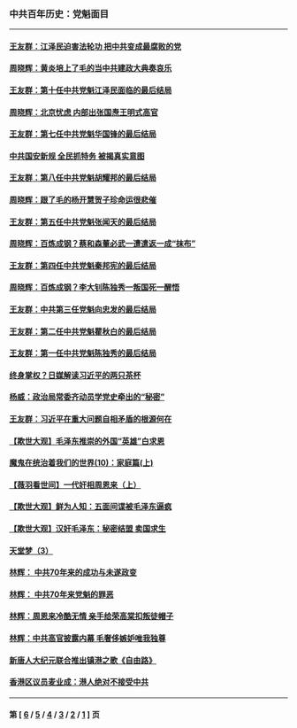 ### 中共百年历史：党魁面目
---
#### [王友群：江泽民迫害法轮功 把中共变成最腐败的党](../../pages/nf1176107/n12947347.md?05160430) 
#### [周晓辉：黄炎培上了毛的当中共建政大典奏哀乐](../../pages/nf1176107/n12942780.md?05160430) 
#### [王友群：第十任中共党魁江泽民面临的最后结局](../../pages/nf1176107/n12933748.md?05160430) 
#### [周晓辉：北京忧虑 内部出张国焘王明式高官](../../pages/nf1176107/n12931709.md?05160430) 
#### [王友群：第七任中共党魁华国锋的最后结局](../../pages/nf1176107/n12918457.md?05160430) 
#### [中共国安新规 全民抓特务 被揭真实意图](../../pages/nf1176107/n12911615.md?05160430) 
#### [王友群：第八任中共党魁胡耀邦的最后结局](../../pages/nf1176107/n12902918.md?05160430) 
#### [周晓辉：跟了毛的杨开慧贺子珍命运很悲催](../../pages/nf1176107/n12877804.md?05160430) 
#### [王友群：第五任中共党魁张闻天的最后结局](../../pages/nf1176107/n12865420.md?05160430) 
#### [周晓辉：百炼成钢？蔡和森董必武一遭遣返一成“抹布”](../../pages/nf1176107/n12854806.md?05160430) 
#### [王友群：第四任中共党魁秦邦宪的最后结局](../../pages/nf1176107/n12855290.md?05160430) 
#### [周晓辉：百炼成钢？李大钊陈独秀一叛国死一醒悟](../../pages/nf1176107/n12847981.md?05160430) 
#### [王友群：中共第三任党魁向忠发的最后结局](../../pages/nf1176107/n12840390.md?05160430) 
#### [王友群：第二任中共党魁瞿秋白的最后结局](../../pages/nf1176107/n12824710.md?05160430) 
#### [王友群：第一任中共党魁陈独秀的最后结局](../../pages/nf1176107/n12809869.md?05160430) 
#### [终身掌权？日媒解读习近平的两只茶杯](../../pages/nf1176107/n12805064.md?05160430) 
#### [杨威：政治局常委齐动员学党史牵出的“秘密”](../../pages/nf1176107/n12764642.md?05160430) 
#### [王友群：习近平在重大问题自相矛盾的根源何在](../../pages/nf1176107/n12499563.md?05160430) 
#### [【欺世大观】毛泽东推崇的外国“英雄”白求恩](../../pages/nf1176107/n12362005.md?05160430) 
#### [魔鬼在统治着我们的世界(10)：家庭篇(上)](../../pages/nf1176107/n10435448.md?05160430) 
#### [【薇羽看世间】一代奸相周恩来（上）](../../pages/nf1176107/n12401109.md?05160430) 
#### [【欺世大观】鲜为人知：五面间谍被毛泽东逼疯](../../pages/nf1176107/n12358513.md?05160430) 
#### [【欺世大观】汉奸毛泽东：秘密结盟 卖国求生](../../pages/nf1176107/n12356888.md?05160430) 
#### [天堂梦（3）](../../pages/nf1176107/n11798321.md?05160430) 
#### [林辉： 中共70年来的成功与未遂政变](../../pages/nf1176107/n11559430.md?05160430) 
#### [林辉： 中共70年来党魁的罪恶](../../pages/nf1176107/n11555284.md?05160430) 
#### [林辉：周恩来冷酷无情 亲手给荣高棠扣叛徒帽子](../../pages/nf1176107/n11428903.md?05160430) 
#### [林辉：中共高官披露内幕 毛奢侈嫉妒唯我独尊](../../pages/nf1176107/n11403595.md?05160430) 
#### [新唐人大纪元联合推出镇港之歌《自由路》](../../pages/nf1176107/n11358327.md?05160430) 
#### [香港区议员麦业成：港人绝对不接受中共](../../pages/nf1176107/n11357422.md?05160430) 

---
#### 第 [ [6](./6.md?05160430) / [5](./5.md?05160430) / [4](./4.md?05160430) / [3](./3.md?05160430) / [2](./2.md?05160430) / [1](./1.md?05160430) ] 页
